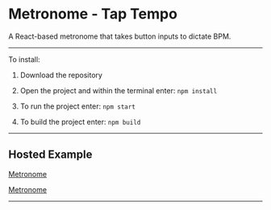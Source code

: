 # Metronome - Tap Tempo

A React-based metronome that takes button inputs to dictate BPM.


___

To install:

1. Download the repository

2. Open the project and within the terminal enter: `npm install`

3. To run the project enter: `npm start`

4. To build the project enter: `npm build`

___

## Hosted Example

[Metronome](https://jakezion.github.io/metronome/)


[Metronome](https://github.com/jakezion/metronome/blob/main/public//image.png?raw=true)


---
